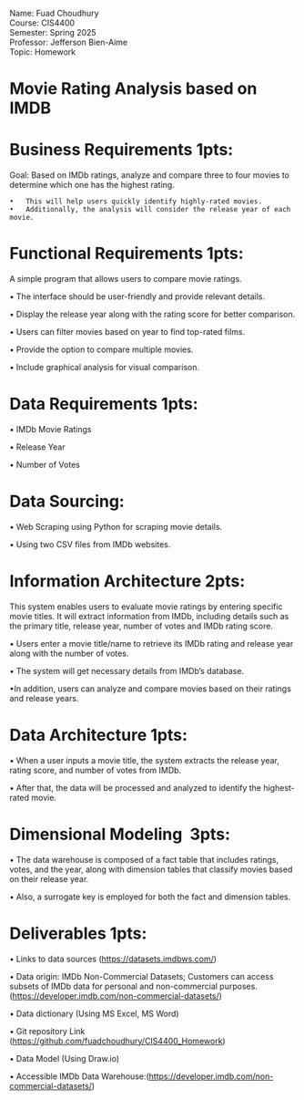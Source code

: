 Name: Fuad Choudhury\
Course: CIS4400\
Semester: Spring 2025\
Professor: Jefferson Bien-Aime\
Topic: Homework

# Movie Rating Analysis based on IMDB


# Business Requirements 1pts:
Goal: Based on IMDb ratings, analyze and compare three to four movies to determine which one has the highest rating.

	•	This will help users quickly identify highly-rated movies.
	•	Additionally, the analysis will consider the release year of each movie.

# Functional Requirements 1pts:
A simple program that allows users to compare movie ratings.

•	The interface should be user-friendly and provide relevant details.
	
•	Display the release year along with the rating score for better comparison.

•	Users can filter movies based on year to find top-rated films.

•	Provide the option to compare multiple movies.

•	Include graphical analysis for visual comparison.


# Data Requirements 1pts:
	
•	IMDb Movie Ratings

•	Release Year

•	Number of Votes

# Data Sourcing:

•	Web Scraping using Python for scraping movie details.

•	Using two CSV files from IMDb websites.

# Information Architecture 2pts:
This system enables users to evaluate movie ratings by entering specific movie titles. It will extract information from IMDb, including details such as the primary title, release year, number of votes and IMDb rating score.

•	Users enter a movie title/name to retrieve its IMDb rating and release year along with the number of votes.

•	The system will get necessary details from IMDb’s database.

•In addition, users can analyze and compare movies based on their ratings and release years.

# Data Architecture 1pts:
•	When a user inputs a movie title, the system extracts the release year, rating score, and number of votes from IMDb.

•	After that, the data will be processed and analyzed to identify the highest-rated movie.

# Dimensional Modeling  3pts:

•	The data warehouse is composed of a fact table that includes ratings, votes, and the year, along with dimension tables that classify movies based on their release year. 

•	Also, a surrogate key is employed for both the fact and dimension tables.

# Deliverables 1pts:
•	Links to data sources (https://datasets.imdbws.com/)

•	Data origin: IMDb Non-Commercial Datasets; Customers can access subsets of IMDb data for personal and non-commercial purposes.(https://developer.imdb.com/non-commercial-datasets/)

•	Data dictionary (Using MS Excel, MS Word)

•	Git repository Link (https://github.com/fuadchoudhury/CIS4400_Homework)

•	Data Model (Using Draw.io)

•	Accessible IMDb Data Warehouse:(https://developer.imdb.com/non-commercial-datasets/)
